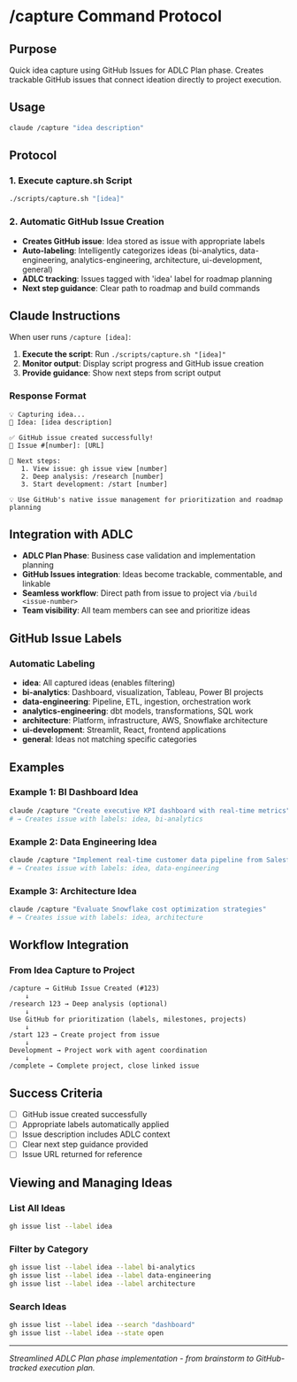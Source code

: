 # /capture Command Protocol

## Purpose
Quick idea capture using GitHub Issues for ADLC Plan phase. Creates trackable GitHub issues that connect ideation directly to project execution.

## Usage
```bash
claude /capture "idea description"
```

## Protocol

### 1. Execute capture.sh Script
```bash
./scripts/capture.sh "[idea]"
```

### 2. Automatic GitHub Issue Creation
- **Creates GitHub issue**: Idea stored as issue with appropriate labels
- **Auto-labeling**: Intelligently categorizes ideas (bi-analytics, data-engineering, analytics-engineering, architecture, ui-development, general)
- **ADLC tracking**: Issues tagged with 'idea' label for roadmap planning
- **Next step guidance**: Clear path to roadmap and build commands

## Claude Instructions

When user runs `/capture [idea]`:

1. **Execute the script**: Run `./scripts/capture.sh "[idea]"`
2. **Monitor output**: Display script progress and GitHub issue creation
3. **Provide guidance**: Show next steps from script output

### Response Format
```
💡 Capturing idea...
📝 Idea: [idea description]

✅ GitHub issue created successfully!
🔗 Issue #[number]: [URL]

🎯 Next steps:
   1. View issue: gh issue view [number]
   2. Deep analysis: /research [number]
   3. Start development: /start [number]

💡 Use GitHub's native issue management for prioritization and roadmap planning
```

## Integration with ADLC
- **ADLC Plan Phase**: Business case validation and implementation planning
- **GitHub Issues integration**: Ideas become trackable, commentable, and linkable
- **Seamless workflow**: Direct path from issue to project via `/build <issue-number>`
- **Team visibility**: All team members can see and prioritize ideas

## GitHub Issue Labels

### Automatic Labeling
- **idea**: All captured ideas (enables filtering)
- **bi-analytics**: Dashboard, visualization, Tableau, Power BI projects
- **data-engineering**: Pipeline, ETL, ingestion, orchestration work
- **analytics-engineering**: dbt models, transformations, SQL work
- **architecture**: Platform, infrastructure, AWS, Snowflake architecture
- **ui-development**: Streamlit, React, frontend applications
- **general**: Ideas not matching specific categories

## Examples

### Example 1: BI Dashboard Idea
```bash
claude /capture "Create executive KPI dashboard with real-time metrics"
# → Creates issue with labels: idea, bi-analytics
```

### Example 2: Data Engineering Idea
```bash
claude /capture "Implement real-time customer data pipeline from Salesforce"
# → Creates issue with labels: idea, data-engineering
```

### Example 3: Architecture Idea
```bash
claude /capture "Evaluate Snowflake cost optimization strategies"
# → Creates issue with labels: idea, architecture
```

## Workflow Integration

### From Idea Capture to Project
```
/capture → GitHub Issue Created (#123)
    ↓
/research 123 → Deep analysis (optional)
    ↓
Use GitHub for prioritization (labels, milestones, projects)
    ↓
/start 123 → Create project from issue
    ↓
Development → Project work with agent coordination
    ↓
/complete → Complete project, close linked issue
```

## Success Criteria
- [ ] GitHub issue created successfully
- [ ] Appropriate labels automatically applied
- [ ] Issue description includes ADLC context
- [ ] Clear next step guidance provided
- [ ] Issue URL returned for reference

## Viewing and Managing Ideas

### List All Ideas
```bash
gh issue list --label idea
```

### Filter by Category
```bash
gh issue list --label idea --label bi-analytics
gh issue list --label idea --label data-engineering
gh issue list --label idea --label architecture
```

### Search Ideas
```bash
gh issue list --label idea --search "dashboard"
gh issue list --label idea --state open
```

---

*Streamlined ADLC Plan phase implementation - from brainstorm to GitHub-tracked execution plan.*
